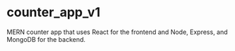 # counter_app_v1
 MERN counter app that uses React for the frontend and Node, Express, and MongoDB for the backend.
